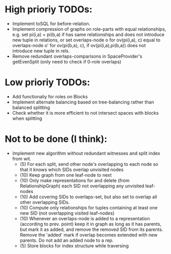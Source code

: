 # High prioriy TODOs:

* Implement toSQL for before-relation.
* Implement compression of graphs on role-parts with equal relationships, e.g. set pi(i,a) = pi(b,a) if has same relationships
  and does not introduce new tuple in relations, or set overlaps-node o for ov(pi(i,a), c) equal to overlaps-node o' for
  ov(pi(b,a), c), if ov(pi(i,a),pi(b,a)) does not introduce new tuple in rels.
* Remove redundant overlaps-comparisons in SpaceProvider's getEvenSplit (only need to check if 0-role overlaps)

# Low prioriy TODOs:

* Add functionaliy for roles on Blocks
* Implement alternate balancing based on tree-balancing rather than balanced splitting
* Check whether it is more efficient to not intersect spaces with blocks when splitting

# Not to be done (I think):

* Implement new algorithm without redundant witnesses and split index from wit.
  * (5) For each split, send other node's overlapping to each node so that it knows which SIDs overlap unvisited nodes
  * (10) Keep graph from one leaf-node to next
  * (10) Only make representations for and delete (from RelationshipGraph) each SID not overlapping any unvisited leaf-nodes
  * (10) Add covering SIDs to overlaps-set, but also set to overlap all other overlapping SIDs.
  * (10) Compute only relationships for tuples containing at least one new SID (not overlapping visited leaf-nodes)
  * (10) Whenever an overlaps-node is added to a representation (according to prev. point) keep it in graph as long as it has
    parents, but mark it as added, and remove the removed SID from its parents. Remove the 'added' mark if overlap becomes
    extended with new parents. Do not add an added node to a rep.
  * (5) Store blocks for index structure while traversing
